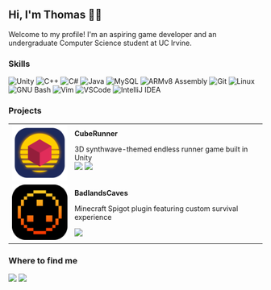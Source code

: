 
## Hi, I'm Thomas 👋😃

Welcome to my profile! I'm an aspiring game developer and an undergraduate Computer Science student at UC Irvine.

### Skills
![Unity](https://img.shields.io/badge/Unity-100000?style=for-the-badge&logo=unity&logoColor=white) ![C++](https://img.shields.io/badge/C%2B%2B-00599C?style=for-the-badge&logo=c%2B%2B&logoColor=white) ![C#](https://img.shields.io/badge/C%23-239120?style=for-the-badge&logo=c-sharp&logoColor=white) ![Java](https://img.shields.io/badge/Java-ED8B00?style=for-the-badge&logo=openjdk&logoColor=white) ![MySQL](https://img.shields.io/badge/MySQL-005C84?style=for-the-badge&logo=mysql&logoColor=white) ![ARMv8 Assembly](https://img.shields.io/badge/ARMv8%20Assembly-4EAA25?style=for-the-badge&logo=arm&logoColor=white)
    ![Git](https://img.shields.io/badge/GIT-E44C30?style=for-the-badge&logo=git&logoColor=white) ![Linux](https://img.shields.io/badge/Linux-FCC624?style=for-the-badge&logo=linux&logoColor=black) ![GNU Bash](https://img.shields.io/badge/GNU%20Bash-4EAA25?style=for-the-badge&logo=GNU%20Bash&logoColor=white) ![Vim](https://img.shields.io/badge/VIM-%2311AB00.svg?&style=for-the-badge&logo=vim&logoColor=white)  ![VSCode](https://img.shields.io/badge/VSCode-0078D4?style=for-the-badge&logo=visual%20studio%20code&logoColor=white) ![IntelliJ IDEA](https://img.shields.io/badge/IntelliJ_IDEA-000000.svg?style=for-the-badge&logo=intellij-idea&logoColor=white)
  

### Projects

<table>
<tr>
<td>
<img src="https://github.com/PoorgrammerDev/CubeRunner/raw/media/rounded.png" width="125"/>
</td>
<td>
<strong>CubeRunner</strong>
<br>
<p>
3D synthwave-themed endless runner game built in Unity
<br>
<a href="https://poorgrammerdev.github.io/cuberunner/"><img src="https://img.shields.io/badge/webpage-e12d5a?style=for-the-badge&logo=github-pages&logoColor=white"/></a>
<a href="https://github.com/PoorgrammerDev/CubeRunner"><img src="https://img.shields.io/badge/repository-1d295b?style=for-the-badge&logo=github&logoColor=white" /></a>
</p>
</td>
</tr>
<tr>
<td>
<img src="https://github.com/PoorgrammerDev/BadlandsCaves/raw/media/logo-rounded.png" width="125"/>
</td>
<td>
<strong>BadlandsCaves</strong>
<br>
<p>Minecraft Spigot plugin featuring custom survival experience</p>
<a href="https://github.com/PoorgrammerDev/BadlandsCaves"><img src="https://img.shields.io/badge/repository-f97d11?style=for-the-badge&logo=github&logoColor=white" /></a>
</td>
</tr>
</table>


### Where to find me
[![](https://img.shields.io/badge/LinkedIn-0077B5?style=for-the-badge&logo=linkedin&logoColor=white)](https://www.linkedin.com/)  [![](https://img.shields.io/badge/Itch.io-FA5C5C?style=for-the-badge&logo=itchdotio&logoColor=white)](https://poorgrammer.itch.io/)

<!-- [![](https://img.shields.io/badge/website-000000?style=for-the-badge&logo=About.me&logoColor=white)](https://poorgrammerdev.github.io/) -->
